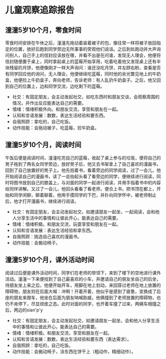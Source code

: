 # 儿童观察追踪报告

## 潼潼5岁10个月，零食时间
零食时间安排在午休之后，潼潼先拖动着装着被子的包，像往常一样将被子放回指定的位置，放好后跑到同学旁边无所事事的旁观他们说话。之后到处跑动并大声询问别人，自己手上的信封应该放在哪，并看不出是在问谁，发现无人理会，他便将信封随便置于桌上，同时拿起桌上的蓝莓开始享用，吃着吃着他又发现桌上还有半块残留的月饼，他便像刚才一样大声询问：谁还没吃月饼，并左顾右盼，查看是否有同学回应他的询问，无人理会，他便继续吃蓝莓，同时他的余光瞥见地上的牛奶盒，他便捡上牛奶盒子，奔向老师，告诉老师：有人乱扔牛奶盒子。之后，他又回到自己的位置上，边和同学交流，边吃剩下的蓝莓。

- 社交：有固定朋友，会主动发起社交，如吃东西时和朋友交谈，会观察周围的情况，并作出反应能表达自己的需要。
- 情绪：情绪积极外向。和朋友交流，享受和朋友在一起。
- 认知和言语发展：数数，表达生活经验和要东西。
- 自我照顾：拿吃的，自己吃饭。
- 动作技能：会拖动被子，吃蓝莓，捡牛奶盒。


## 潼潼5岁10个月，阅读时间
午饭后便是阅读时间，潼潼吃完自己的蓝莓，收起了桌上参与的垃圾，便将自己的凳子拖到了两名女同学旁边，放好凳子后，他又去书架拿上了自己喜欢的漫画书，回到了自己放置好的凳子上。他先抱着书，看着旁边的同学阅读，过了一会儿，他开始阅读自己的漫画书，读了一会抬起头看了看旁边的同学，便继续进行阅读，同时将图书放到自己的膝盖上，与对面的同学一起进行阅读，并用手指着书中的内容给同伴讲解。又过了一会儿，他回头看看了看老师，便合上书，把书顶在都上，开始和同学闲聊，聊着聊着，他用手摸同学的下巴，并扑向同学怀中，被老师制止后，他才打开漫画书，继续进行阅读。
- 社交：有固定朋友，会主动发起社交，如邀请朋友一起坐，一起阅读，会和他人分享生活中的事情和让彼此开心，能表达自己的需要。
- 情绪：情绪积极。和朋友交流，玩耍享受和朋友在一起。
- 认知和言语发展：表达生活经验和拿东西。
- 自我照顾：挑选自己喜欢的漫画书。
- 动作技能：会搬动椅子。

## 潼潼5岁10个月，课外活动时间
阅读过后便是课外活动时间，同学们在老师的带领下，来到了楼下的空地进行课外活动。潼潼一下来便找到了自己最喜欢的小车，并邀请自己的朋友坐自己的后坐，待朋友坐上来之后，他便开始开车，用脚在地上划动，来回穿过老师在地上放置的障碍物，朋友则在后面大喊：冲啊！开着开着，他似乎是感到了疲惫，变换成了后座的朋友来蹬车，他坐在后面为朋友呐喊助威，他俩撞到了老师放置的障碍物，也仍不肯停下，尽显顽皮之态。此时对面的同学，也开着车撞了过来，两辆车相撞之后，两边的xian'p'y
- 社交：有固定朋友，会主动发起社交，如邀请朋友一起坐，会和他人分享生活中的事情和让彼此开心，能表达自己的需要。
- 情绪：情绪积极。和朋友交流，享受和朋友在一起。
- 认知和言语发展：数数，表达生活经验和要东西（表达需求）。
- 自我照顾：拿吃的，自己吃饭。
- 动作技能：会搬动椅子，涂东西在饼干上（粗动作，精细动作）。